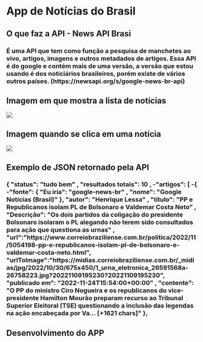 <h1>App de Notícias do Brasil</h1>
<h2>O que faz a API - News API Brasi</h2>
<h3>É uma API que tem como função a pesquisa de manchetes ao vivo, artigos, imagens e outros metadados de artigos. Essa API é do google e contém mais de uma versão, a versão que estou usando é dos noticiários brasileiros, porém existe de vários outros países. (https://newsapi.org/s/google-news-br-api)</h3>
<h2>Imagem em que mostra a lista de notícias</h2>
<img src="https://cdn.discordapp.com/attachments/762851212193693696/1045395339206725754/newsapp_main_Easy-Resize.com_1.jpg">
<h2>Imagem quando se clica em uma notícia</h2>
<img src="https://cdn.discordapp.com/attachments/762851212193693696/1045395355396739123/newsapp_details_Easy-Resize.com_1.jpg">
<h2>Exemplo de JSON retornado pela API</h2>
<h3>
 {
"status": "tudo bem" ,
"resultados totais": 10 ,
-"artigos": [
-{
-"fonte": {
"Eu iria": "google-news-br" ,
"nome": "Google Notícias (Brasil)"
},
"autor": "Henrique Lessa" ,
"título": "PP e Republicanos isolam PL de Bolsonaro e Valdemar Costa Neto" ,
"Descrição": "Os dois partidos da coligação do presidente Bolsonaro isolaram o PL alegando não terem sido consultados para ação que questiona as urnas" ,
"url":"https://www.correiobraziliense.com.br/politica/2022/11/5054198-pp-e-republicanos-isolam-pl-de-bolsonaro-e-valdemar-costa-neto.html",
"urlToImage":"https://midias.correiobraziliense.com.br/_midias/jpg/2022/10/30/675x450/1_urna_eletronica_26591568a-26758223.jpg?20221109195230?20221109195230",
"publicado em": "2022-11-24T15:54:00+00:00" ,
"contente": "O PP do ministro Ciro Nogueira e os republicanos do vice-presidente Hamilton Mourão preparam recurso ao Tribunal Superior Eleitoral (TSE) questionando a inclusão das legendas na ação encabeçada por Va… [+1621 chars]"
},
</h3>
<h2>Desenvolvimento do APP</h2>
<h3></h3>
